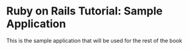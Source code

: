 # Ruby on Rails Tutorial: Sample Application

This is the sample application that will be used for the rest of the book